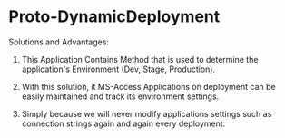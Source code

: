 # Proto-DynamicDeployment

Solutions and Advantages: 

1. This Application Contains Method that is used to determine the application's Environment (Dev, Stage, Production).

2. With this solution, it MS-Access Applications on deployment can be easily maintained and track its environment settings. 

3. Simply because we will never modify applications settings such as connection strings again and again every deployment. 

